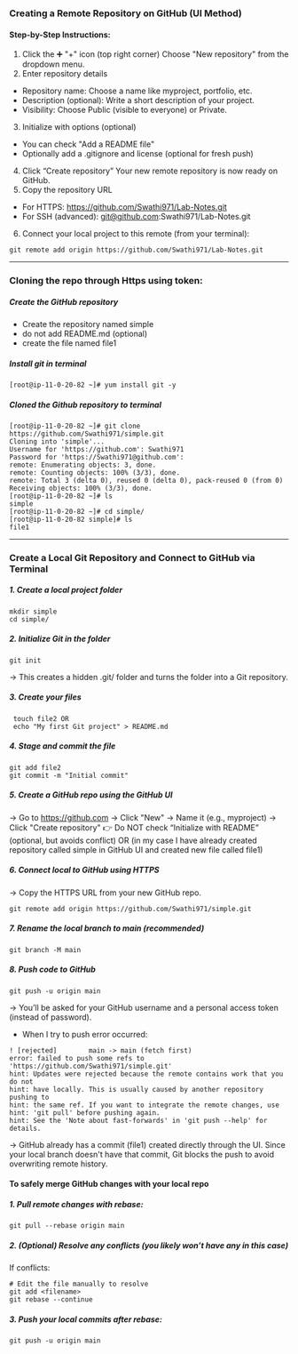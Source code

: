 ### Creating a Remote Repository on GitHub (UI Method)
#### Step-by-Step Instructions:

1. Click the ➕ "+" icon (top right corner)
Choose "New repository" from the dropdown menu.
2. Enter repository details
* Repository name: Choose a name like myproject, portfolio, etc.
* Description (optional): Write a short description of your project.
* Visibility: Choose Public (visible to everyone) or Private.
3. Initialize with options (optional)
* You can check "Add a README file"
* Optionally add a .gitignore and license (optional for fresh push)
4. Click “Create repository”
Your new remote repository is now ready on GitHub.
5. Copy the repository URL
* For HTTPS: https://github.com/Swathi971/Lab-Notes.git
* For SSH (advanced): git@github.com:Swathi971/Lab-Notes.git
6. Connect your local project to this remote (from your terminal):
```commandline
git remote add origin https://github.com/Swathi971/Lab-Notes.git
```
---
### Cloning the repo through Https using token:
##### Create the GitHub repository 
* Create the repository named simple
* do not add README.md (optional)
* create the file named file1
##### Install git in terminal
```commandline
[root@ip-11-0-20-82 ~]# yum install git -y
```
##### Cloned the Github repository to terminal
```commandline
[root@ip-11-0-20-82 ~]# git clone https://github.com/Swathi971/simple.git
Cloning into 'simple'...
Username for 'https://github.com': Swathi971
Password for 'https://Swathi971@github.com':
remote: Enumerating objects: 3, done.
remote: Counting objects: 100% (3/3), done.
remote: Total 3 (delta 0), reused 0 (delta 0), pack-reused 0 (from 0)
Receiving objects: 100% (3/3), done.
[root@ip-11-0-20-82 ~]# ls
simple
[root@ip-11-0-20-82 ~]# cd simple/
[root@ip-11-0-20-82 simple]# ls
file1
```
---
### Create a Local Git Repository and Connect to GitHub via Terminal 
##### 1. Create a local project folder 
```commandline
mkdir simple
cd simple/
```
##### 2. Initialize Git in the folder 
```commandline
git init
```
→ This creates a hidden .git/ folder and turns the folder into a Git repository.
##### 3. Create your files 
```commandline
 touch file2 OR
 echo "My first Git project" > README.md 
```
##### 4. Stage and commit the file 
```commandline
git add file2
git commit -m "Initial commit" 
```
##### 5. Create a GitHub repo using the GitHub UI 
→ Go to https://github.com → Click "New" → Name it (e.g., myproject) → Click "Create repository" 
 👉 Do NOT check “Initialize with README” (optional, but avoids conflict) OR (in my case I have already created repository called simple in GitHub UI and created new file called file1)

##### 6. Connect local to GitHub using HTTPS 
→ Copy the HTTPS URL from your new GitHub repo.  
```commandline
git remote add origin https://github.com/Swathi971/simple.git
```
##### 7. Rename the local branch to main (recommended) 
```commandline
git branch -M main
```
##### 8. Push code to GitHub 
```commandline
git push -u origin main
```
→ You’ll be asked for your GitHub username and a personal access token (instead of password). 
* When I try to push error occurred:
```
! [rejected]        main -> main (fetch first)
error: failed to push some refs to 'https://github.com/Swathi971/simple.git'
hint: Updates were rejected because the remote contains work that you do not
hint: have locally. This is usually caused by another repository pushing to
hint: the same ref. If you want to integrate the remote changes, use
hint: 'git pull' before pushing again.
hint: See the 'Note about fast-forwards' in 'git push --help' for details.
```
→ GitHub already has a commit (file1) created directly through the UI. Since your local branch doesn't have that commit, Git blocks the push to avoid overwriting remote history.
#### To safely merge GitHub changes with your local repo
##### 1. Pull remote changes with rebase:
```commandline
git pull --rebase origin main
```
##### 2. (Optional) Resolve any conflicts (you likely won’t have any in this case)
If conflicts:
```commandline
# Edit the file manually to resolve
git add <filename>
git rebase --continue
```
##### 3. Push your local commits after rebase:
```commandline
git push -u origin main
```


